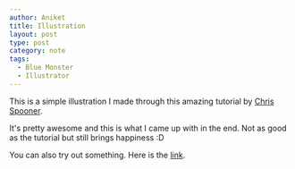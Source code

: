 ```yaml
---
author: Aniket
title: Illustration
layout: post
type: post
category: note
tags:
  - Blue Monster
  - Illustrator
---
```

This is a simple illustration I made through this amazing tutorial by [Chris Spooner](http://www.blog.spoongraphics.co.uk/).

It's pretty awesome and this is what I came up with in the end. Not as good as the tutorial but still brings happiness :D

You can also try out something. Here is the [link](http://www.blog.spoongraphics.co.uk/articles/create-a-cute-baby-monster-character-in-illustrator).